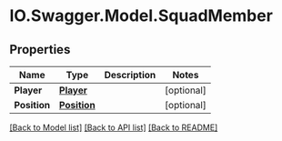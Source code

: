 # IO.Swagger.Model.SquadMember
## Properties

Name | Type | Description | Notes
------------ | ------------- | ------------- | -------------
**Player** | [**Player**](Player.md) |  | [optional] 
**Position** | [**Position**](Position.md) |  | [optional] 

[[Back to Model list]](../README.md#documentation-for-models) [[Back to API list]](../README.md#documentation-for-api-endpoints) [[Back to README]](../README.md)

